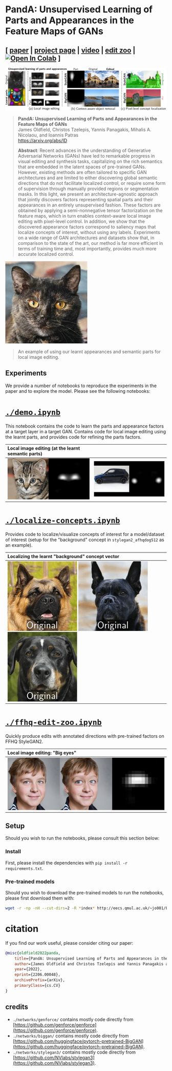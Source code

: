 # PandA: Unsupervised Learning of Parts and Appearances in the Feature Maps of GANs

## [ [paper](https://arxiv.org/pdf/2206.00048.pdf) | [project page](http://eecs.qmul.ac.uk/~jo001/PandA/) | [video](https://www.youtube.com/watch?v=1KY055goKP0) | [edit zoo](https://colab.research.google.com/github/james-oldfield/PandA/blob/main/ffhq-edit-zoo.ipynb) | [![Open In Colab](https://colab.research.google.com/assets/colab-badge.svg)](https://colab.research.google.com/github/james-oldfield/PandA/blob/main/demo.ipynb) ]

![main.jpg](./images/main.jpg)

> **PandA: Unsupervised Learning of Parts and Appearances in the Feature Maps of GANs**<br>
> James Oldfield, Christos Tzelepis, Yannis Panagakis, Mihalis A. Nicolaou, and Ioannis Patras<br>
> https://arxiv.org/abs/ID <br>
>
> **Abstract**: Recent advances in the understanding of Generative Adversarial Networks (GANs) have led to remarkable progress in visual editing and synthesis tasks, capitalizing on the rich semantics that are embedded in the latent spaces of pre-trained GANs. However, existing methods are often tailored to specific GAN architectures and are limited to either discovering global semantic directions that do not facilitate localized control, or require some form of supervision through manually provided regions or segmentation masks. In this light, we present an architecture-agnostic approach that jointly discovers factors representing spatial parts and their appearances in an entirely unsupervised fashion. These factors are obtained by applying a semi-nonnegative tensor factorization on the feature maps, which in turn enables context-aware local image editing with pixel-level control. In addition, we show that the discovered appearance factors correspond to saliency maps that localize concepts of interest, without using any labels. Experiments on a wide range of GAN architectures and datasets show that, in comparison to the state of the art, our method is far more efficient in terms of training time and, most importantly, provides much more accurate localized control.

![cat-gif](./images/cat-eye-control.gif)
> An example of using our learnt appearances and semantic parts for local image editing.

## Experiments

We provide a number of notebooks to reproduce the experiments in the paper and to explore the model. Please see the following notebooks:

# [`./demo.ipynb`](./demo.ipynb)

This notebook contains the code to learn the parts and appearance factors at a target layer in a target GAN. Contains code for local image editing using the learnt parts, and provides code for refining the parts factors.

| Local image editing (at the learnt semantic parts) | |
| :-- | :-- |
| ![image](./images/l8-t645-Rs16-Rc512-rTrue-lam[100]-p[6]-start-end.gif) | ![image](./images/l8-t16-Rs8-Rc512-rTrue-lam-150-p2-start-end.gif)

# [`./localize-concepts.ipynb`](./localize-concepts.ipynb)

Provides code to localize/visualize concepts of interest for a model/dataset of interest (setup for the "background" concept in `stylegan2_afhqdog512` as an example).

| Localizing the learnt "background" concept vector  |
| :-- |
| ![image](./images/mask-bg-42.gif) ![image](./images/mask-bg-83.gif) ![image](./images/mask-bg-29.gif) |

# [`./ffhq-edit-zoo.ipynb`](./ffhq-edit-zoo.ipynb)

Quickly produce edits with annotated directions with pre-trained factors on FFHQ StyleGAN2.

| Local image editing: "Big eyes"  |
| :-- |
| ![image](./images/qualitative.png) |

## Setup

Should you wish to run the notebooks, please consult this section below:

### Install
First, please install the dependencies with `pip install -r requirements.txt`.

### Pre-trained models
Should you wish to download the pre-trained models to run the notebooks, please first download them with:

```bash
wget -r -np -nH --cut-dirs=2 -R *index* http://eecs.qmul.ac.uk/~jo001/PandA-pretrained-models/
```

# citation

If you find our work useful, please consider citing our paper:

```bibtex
@misc{oldfield2022panda,
    title={PandA: Unsupervised Learning of Parts and Appearances in the Feature Maps of GANs},
    author={James Oldfield and Christos Tzelepis and Yannis Panagakis and Mihalis A. Nicolaou and Ioannis Patras},
    year={2022},
    eprint={2206.00048},
    archivePrefix={arXiv},
    primaryClass={cs.CV}
}
```

## credits

- `./networks/genforce/` contains mostly code directly from [https://github.com/genforce/genforce](https://github.com/genforce/genforce).
- `./networks/biggan/` contains mostly code directly from [https://github.com/huggingface/pytorch-pretrained-BigGAN](https://github.com/huggingface/pytorch-pretrained-BigGAN).
- `./networks/stylegan3/` contains mostly code directly from [https://github.com/NVlabs/stylegan3](https://github.com/NVlabs/stylegan3).

